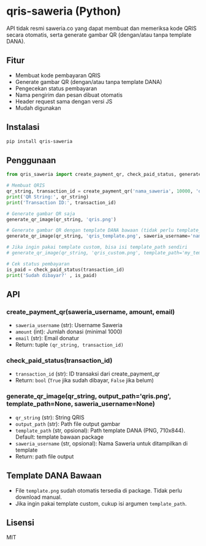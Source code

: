 # qris-saweria (Python)

API tidak resmi saweria.co yang dapat membuat dan memeriksa kode QRIS secara otomatis, serta generate gambar QR (dengan/atau tanpa template DANA).

## Fitur
- Membuat kode pembayaran QRIS
- Generate gambar QR (dengan/atau tanpa template DANA)
- Pengecekan status pembayaran
- Nama pengirim dan pesan dibuat otomatis
- Header request sama dengan versi JS
- Mudah digunakan

## Instalasi

```bash
pip install qris-saweria
```

## Penggunaan

```python
from qris_saweria import create_payment_qr, check_paid_status, generate_qr_image

# Membuat QRIS
qr_string, transaction_id = create_payment_qr('nama_saweria', 10000, 'donatur@email.com')
print('QR String:', qr_string)
print('Transaction ID:', transaction_id)

# Generate gambar QR saja
generate_qr_image(qr_string, 'qris.png')

# Generate gambar QR dengan template DANA bawaan (tidak perlu template_path, otomatis pakai bawaan)
generate_qr_image(qr_string, 'qris_template.png', saweria_username='nama_saweria')

# Jika ingin pakai template custom, bisa isi template_path sendiri
# generate_qr_image(qr_string, 'qris_custom.png', template_path='my_template.png', saweria_username='nama_saweria')

# Cek status pembayaran
is_paid = check_paid_status(transaction_id)
print('Sudah dibayar?' , is_paid)
```

## API

### create_payment_qr(saweria_username, amount, email)
- `saweria_username` (str): Username Saweria
- `amount` (int): Jumlah donasi (minimal 1000)
- `email` (str): Email donatur
- Return: tuple `(qr_string, transaction_id)`

### check_paid_status(transaction_id)
- `transaction_id` (str): ID transaksi dari create_payment_qr
- Return: `bool` (`True` jika sudah dibayar, `False` jika belum)

### generate_qr_image(qr_string, output_path='qris.png', template_path=None, saweria_username=None)
- `qr_string` (str): String QRIS
- `output_path` (str): Path file output gambar
- `template_path` (str, opsional): Path template DANA (PNG, 710x844). Default: template bawaan package
- `saweria_username` (str, opsional): Nama Saweria untuk ditampilkan di template
- Return: path file output

## Template DANA Bawaan
- File `template.png` sudah otomatis tersedia di package. Tidak perlu download manual.
- Jika ingin pakai template custom, cukup isi argumen `template_path`.

## Lisensi
MIT 